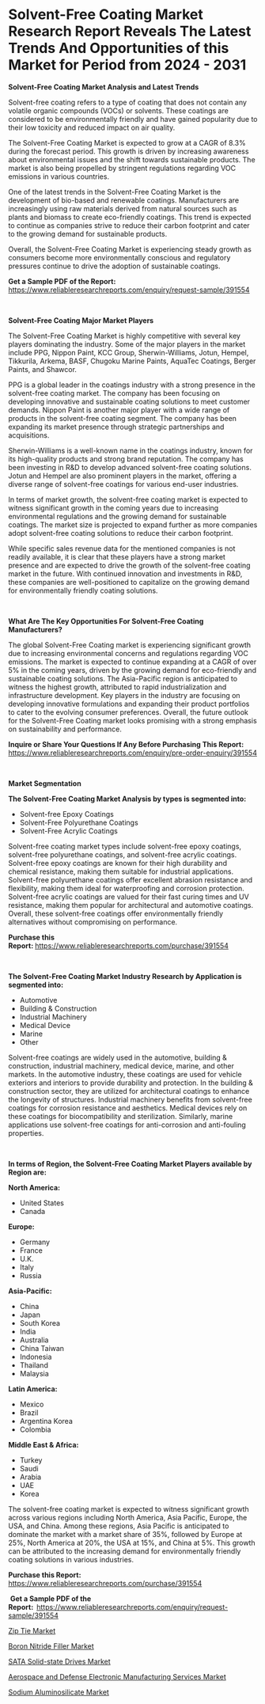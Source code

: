 <p><h1>Solvent-Free Coating Market Research Report Reveals The Latest Trends And Opportunities of this Market for Period from 2024 - 2031</h1></p><p><strong>Solvent-Free Coating Market Analysis and Latest Trends</strong></p>
<p><p>Solvent-free coating refers to a type of coating that does not contain any volatile organic compounds (VOCs) or solvents. These coatings are considered to be environmentally friendly and have gained popularity due to their low toxicity and reduced impact on air quality.</p><p>The Solvent-Free Coating Market is expected to grow at a CAGR of 8.3% during the forecast period. This growth is driven by increasing awareness about environmental issues and the shift towards sustainable products. The market is also being propelled by stringent regulations regarding VOC emissions in various countries.</p><p>One of the latest trends in the Solvent-Free Coating Market is the development of bio-based and renewable coatings. Manufacturers are increasingly using raw materials derived from natural sources such as plants and biomass to create eco-friendly coatings. This trend is expected to continue as companies strive to reduce their carbon footprint and cater to the growing demand for sustainable products.</p><p>Overall, the Solvent-Free Coating Market is experiencing steady growth as consumers become more environmentally conscious and regulatory pressures continue to drive the adoption of sustainable coatings.</p></p>
<p><strong>Get a Sample PDF of the Report:&nbsp;</strong> <a href="https://www.reliableresearchreports.com/enquiry/request-sample/391554">https://www.reliableresearchreports.com/enquiry/request-sample/391554</a></p>
<p>&nbsp;</p>
<p><strong>Solvent-Free Coating Major Market Players</strong></p>
<p><p>The Solvent-Free Coating Market is highly competitive with several key players dominating the industry. Some of the major players in the market include PPG, Nippon Paint, KCC Group, Sherwin-Williams, Jotun, Hempel, Tikkurila, Arkema, BASF, Chugoku Marine Paints, AquaTec Coatings, Berger Paints, and Shawcor.</p><p>PPG is a global leader in the coatings industry with a strong presence in the solvent-free coating market. The company has been focusing on developing innovative and sustainable coating solutions to meet customer demands. Nippon Paint is another major player with a wide range of products in the solvent-free coating segment. The company has been expanding its market presence through strategic partnerships and acquisitions.</p><p>Sherwin-Williams is a well-known name in the coatings industry, known for its high-quality products and strong brand reputation. The company has been investing in R&D to develop advanced solvent-free coating solutions. Jotun and Hempel are also prominent players in the market, offering a diverse range of solvent-free coatings for various end-user industries.</p><p>In terms of market growth, the solvent-free coating market is expected to witness significant growth in the coming years due to increasing environmental regulations and the growing demand for sustainable coatings. The market size is projected to expand further as more companies adopt solvent-free coating solutions to reduce their carbon footprint.</p><p>While specific sales revenue data for the mentioned companies is not readily available, it is clear that these players have a strong market presence and are expected to drive the growth of the solvent-free coating market in the future. With continued innovation and investments in R&D, these companies are well-positioned to capitalize on the growing demand for environmentally friendly coating solutions.</p></p>
<p>&nbsp;</p>
<p><strong>What Are The Key Opportunities For Solvent-Free Coating Manufacturers?</strong></p>
<p><p>The global Solvent-Free Coating market is experiencing significant growth due to increasing environmental concerns and regulations regarding VOC emissions. The market is expected to continue expanding at a CAGR of over 5% in the coming years, driven by the growing demand for eco-friendly and sustainable coating solutions. The Asia-Pacific region is anticipated to witness the highest growth, attributed to rapid industrialization and infrastructure development. Key players in the industry are focusing on developing innovative formulations and expanding their product portfolios to cater to the evolving consumer preferences. Overall, the future outlook for the Solvent-Free Coating market looks promising with a strong emphasis on sustainability and performance.</p></p>
<p><strong>Inquire or Share Your Questions If Any Before Purchasing This Report:</strong> <a href="https://www.reliableresearchreports.com/enquiry/pre-order-enquiry/391554">https://www.reliableresearchreports.com/enquiry/pre-order-enquiry/391554</a></p>
<p>&nbsp;</p>
<p><strong>Market Segmentation</strong></p>
<p><strong>The Solvent-Free Coating Market Analysis by types is segmented into:</strong></p>
<p><ul><li>Solvent-free Epoxy Coatings</li><li>Solvent-Free Polyurethane Coatings</li><li>Solvent-Free Acrylic Coatings</li></ul></p>
<p><p>Solvent-free coating market types include solvent-free epoxy coatings, solvent-free polyurethane coatings, and solvent-free acrylic coatings. Solvent-free epoxy coatings are known for their high durability and chemical resistance, making them suitable for industrial applications. Solvent-free polyurethane coatings offer excellent abrasion resistance and flexibility, making them ideal for waterproofing and corrosion protection. Solvent-free acrylic coatings are valued for their fast curing times and UV resistance, making them popular for architectural and automotive coatings. Overall, these solvent-free coatings offer environmentally friendly alternatives without compromising on performance.</p></p>
<p><strong>Purchase this Report:&nbsp;</strong><a href="https://www.reliableresearchreports.com/purchase/391554">https://www.reliableresearchreports.com/purchase/391554</a></p>
<p>&nbsp;</p>
<p><strong>The Solvent-Free Coating Market Industry Research by Application is segmented into:</strong></p>
<p><ul><li>Automotive</li><li>Building & Construction</li><li>Industrial Machinery</li><li>Medical Device</li><li>Marine</li><li>Other</li></ul></p>
<p><p>Solvent-free coatings are widely used in the automotive, building & construction, industrial machinery, medical device, marine, and other markets. In the automotive industry, these coatings are used for vehicle exteriors and interiors to provide durability and protection. In the building & construction sector, they are utilized for architectural coatings to enhance the longevity of structures. Industrial machinery benefits from solvent-free coatings for corrosion resistance and aesthetics. Medical devices rely on these coatings for biocompatibility and sterilization. Similarly, marine applications use solvent-free coatings for anti-corrosion and anti-fouling properties.</p></p>
<p>&nbsp;</p>
<p><strong>In terms of Region, the Solvent-Free Coating Market Players available by Region are:</strong></p>
<p>
    <p> <strong> North America: </strong>
        <ul>
            <li>United States</li>
            <li>Canada</li>
        </ul>
        </p> 
    <p> <strong> Europe: </strong>
        <ul>
            <li>Germany</li>
            <li>France</li>
            <li>U.K.</li>
            <li>Italy</li>
            <li>Russia</li>
        </ul>
        </p> 
    <p> <strong> Asia-Pacific: </strong>
        <ul>
            <li>China</li>
            <li>Japan</li>
            <li>South Korea</li>
            <li>India</li>
            <li>Australia</li>
            <li>China Taiwan</li>
            <li>Indonesia</li>
            <li>Thailand</li>
            <li>Malaysia</li>
        </ul>
        </p> 
    <p> <strong> Latin America: </strong>
        <ul>
            <li>Mexico</li>
            <li>Brazil</li>
            <li>Argentina Korea</li>
            <li>Colombia</li>
        </ul>
        </p> 
    <p> <strong> Middle East & Africa: </strong>
        <ul>
            <li>Turkey</li>
            <li>Saudi</li>
            <li>Arabia</li>
            <li>UAE</li>
            <li>Korea</li>
        </ul>
    </p>
    </p>
<p><p>The solvent-free coating market is expected to witness significant growth across various regions including North America, Asia Pacific, Europe, the USA, and China. Among these regions, Asia Pacific is anticipated to dominate the market with a market share of 35%, followed by Europe at 25%, North America at 20%, the USA at 15%, and China at 5%. This growth can be attributed to the increasing demand for environmentally friendly coating solutions in various industries.</p></p>
<p><strong>Purchase this Report: </strong><a href="https://www.reliableresearchreports.com/purchase/391554">https://www.reliableresearchreports.com/purchase/391554</a></p>
<p>&nbsp;<strong>Get a Sample PDF of the Report:&nbsp;&nbsp;</strong><a href="https://www.reliableresearchreports.com/enquiry/request-sample/391554">https://www.reliableresearchreports.com/enquiry/request-sample/391554</a></p>
<p><strong></strong></p>
<p><p><a href="https://github.com/peachesmcdowel1/Market-Research-Report-List-1/blob/main/zip-tie-market.md">Zip Tie Market</a></p><p><a href="https://view.publitas.com/reportprime-1/boron-nitride-filler-market-size-share-trends-analysis-report-by-material-by-type-by-end-user-by-region-and-segment-forecasts-2024-2031/">Boron Nitride Filler Market</a></p><p><a href="https://meowing-lemming-dd3.notion.site/SATA-Solid-state-Drives-Market-Size-Market-Trends-and-Growth-Outlook-forecasted-for-period-from-20-3ee90d71971c401faf3092d768b3f6a7">SATA Solid-state Drives Market</a></p><p><a href="https://shimmer-gardenia-37a.notion.site/Aerospace-and-Defense-Electronic-Manufacturing-Services-Market-Research-Report-Reveals-The-Latest-Tr-faf6a20351dc4697a0d0708ecfc9d725">Aerospace and Defense Electronic Manufacturing Services Market</a></p><p><a href="https://github.com/redneck06/Market-Research-Report-List-2/blob/main/sodium-aluminosilicate-market.md">Sodium Aluminosilicate Market</a></p></p>